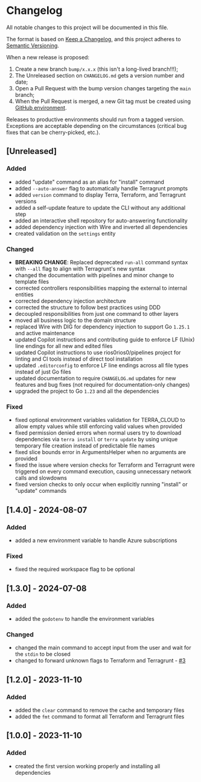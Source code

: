 # Changelog

All notable changes to this project will be documented in this file.

The format is based on [Keep a Changelog](https://keepachangelog.com/en/1.1.0/), and this project adheres to [Semantic Versioning](https://semver.org/spec/v2.0.0.html).

When a new release is proposed:

1. Create a new branch `bump/x.x.x` (this isn't a long-lived branch!!!);
2. The Unreleased section on `CHANGELOG.md` gets a version number and date;
3. Open a Pull Request with the bump version changes targeting the `main` branch;
4. When the Pull Request is merged, a new Git tag must be created using [GitHub environment](https://github.com/rios0rios0/terra/tags).

Releases to productive environments should run from a tagged version.
Exceptions are acceptable depending on the circumstances (critical bug fixes that can be cherry-picked, etc.).

## [Unreleased]

### Added

- added "update" command as an alias for "install" command
- added `--auto-answer` flag to automatically handle Terragrunt prompts
- added `version` command to display Terra, Terraform, and Terragrunt versions
- added a self-update feature to update the CLI without any additional step
- added an interactive shell repository for auto-answering functionality
- added dependency injection with Wire and inverted all dependencies
- created validation on the `settings` entity

### Changed

- **BREAKING CHANGE**: Replaced deprecated `run-all` command syntax with `--all` flag to align with Terragrunt's new syntax
- changed the documentation with pipelines and minor change to template files
- corrected controllers responsibilities mapping the external to internal entities
- corrected dependency injection architecture
- corrected the structure to follow best practices using DDD
- decoupled responsibilities from just one command to other layers
- moved all business logic to the domain structure
- replaced Wire with DIG for dependency injection to support Go `1.25.1` and active maintenance
- updated Copilot instructions and contributing guide to enforce LF (Unix) line endings for all new and edited files
- updated Copilot instructions to use rios0rios0/pipelines project for linting and CI tools instead of direct tool installation
- updated `.editorconfig` to enforce LF line endings across all file types instead of just Go files
- updated documentation to require `CHANGELOG.md` updates for new features and bug fixes (not required for documentation-only changes)
- upgraded the project to Go `1.23` and all the dependencies

### Fixed

- fixed optional environment variables validation for TERRA_CLOUD to allow empty values while still enforcing valid values when provided
- fixed permission denied errors when normal users try to download dependencies via `terra install` or `terra update` by using unique temporary file creation instead of predictable file names
- fixed slice bounds error in ArgumentsHelper when no arguments are provided
- fixed the issue where version checks for Terraform and Terragrunt were triggered on every command execution, causing unnecessary network calls and slowdowns
- fixed version checks to only occur when explicitly running "install" or "update" commands

## [1.4.0] - 2024-08-07

### Added

- added a new environment variable to handle Azure subscriptions

### Fixed

- fixed the required workspace flag to be optional

## [1.3.0] - 2024-07-08

### Added

- added the `godotenv` to handle the environment variables

### Changed

- changed the main command to accept input from the user and wait for the `stdin` to be closed
- changed to forward unknown flags to Terraform and Terragrunt - [#3](https://github.com/rios0rios0/terra/issues/3)

## [1.2.0] - 2023-11-10

### Added

- added the `clear` command to remove the cache and temporary files
- added the `fmt` command to format all Terraform and Terragrunt files

## [1.0.0] - 2023-11-10

### Added

- created the first version working properly and installing all dependencies
